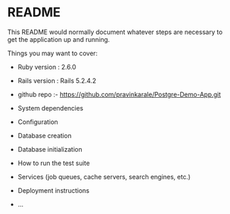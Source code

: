 # README

This README would normally document whatever steps are necessary to get the
application up and running.

Things you may want to cover:

* Ruby version : 2.6.0

* Rails version : Rails 5.2.4.2

* github repo :- https://github.com/pravinkarale/Postgre-Demo-App.git

* System dependencies

* Configuration

* Database creation

* Database initialization

* How to run the test suite

* Services (job queues, cache servers, search engines, etc.)

* Deployment instructions

* ...
